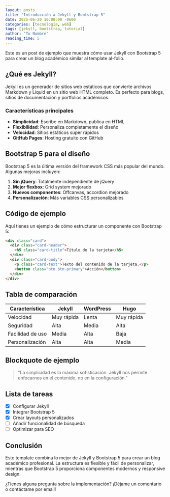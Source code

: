 ```yaml
---
layout: posts
title: "Introducción a Jekyll y Bootstrap 5"
date: 2025-06-20 10:00:00 -0600
categories: [tecnología, web]
tags: [jekyll, bootstrap, tutorial]
author: "Tu Nombre"
reading_time: 5
---
```


Este es un post de ejemplo que muestra cómo usar Jekyll con Bootstrap 5 para crear un blog académico similar al template al-folio.

## ¿Qué es Jekyll?

Jekyll es un generador de sitios web estáticos que convierte archivos Markdown y Liquid en un sitio web HTML completo. Es perfecto para blogs, sitios de documentación y portfolios académicos.

### Características principales

- **Simplicidad**: Escribe en Markdown, publica en HTML
- **Flexibilidad**: Personaliza completamente el diseño
- **Velocidad**: Sitios estáticos súper rápidos
- **GitHub Pages**: Hosting gratuito con GitHub

## Bootstrap 5 para el diseño

Bootstrap 5 es la última versión del framework CSS más popular del mundo. Algunas mejoras incluyen:

1. **Sin jQuery**: Totalmente independiente de jQuery
2. **Mejor flexbox**: Grid system mejorado
3. **Nuevos componentes**: Offcanvas, accordion mejorado
4. **Personalización**: Más variables CSS personalizables

## Código de ejemplo

Aquí tienes un ejemplo de cómo estructurar un componente con Bootstrap 5:

```html
<div class="card">
  <div class="card-header">
    <h5 class="card-title">Título de la tarjeta</h5>
  </div>
  <div class="card-body">
    <p class="card-text">Texto del contenido de la tarjeta.</p>
    <button class="btn btn-primary">Acción</button>
  </div>
</div>
```

## Tabla de comparación

| Característica | Jekyll | WordPress | Hugo |
|----------------|---------|-----------|------|
| Velocidad | Muy rápida | Lenta | Muy rápida |
| Seguridad | Alta | Media | Alta |
| Facilidad de uso | Media | Alta | Baja |
| Personalización | Alta | Alta | Media |

## Blockquote de ejemplo

> "La simplicidad es la máxima sofisticación. Jekyll nos permite enfocarnos en el contenido, no en la configuración."

## Lista de tareas

- [x] Configurar Jekyll
- [x] Integrar Bootstrap 5  
- [x] Crear layouts personalizados
- [ ] Añadir funcionalidad de búsqueda
- [ ] Optimizar para SEO

## Conclusión

Este template combina lo mejor de Jekyll y Bootstrap 5 para crear un blog académico profesional. La estructura es flexible y fácil de personalizar, mientras que Bootstrap 5 proporciona componentes modernos y responsive design.

¿Tienes alguna pregunta sobre la implementación? ¡Déjame un comentario o contáctame por email!
